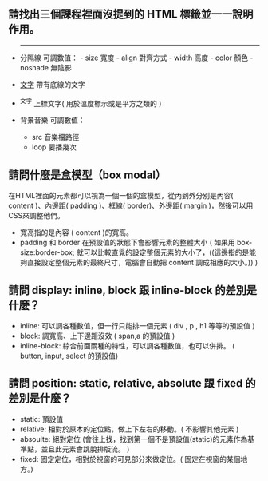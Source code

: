 ## 請找出三個課程裡面沒提到的 HTML 標籤並一一說明作用。
- <hr /> 分隔線
   可調數值：
   - size 寬度
   - align 對齊方式
   - width 高度
   - color 顏色
   - noshade 無陰影

- <u>文字</u> 帶有底線的文字
- <sup>文字</sup> 上標文字( 用於溫度標示或是平方之類的 )
- <bgsound /> 背景音樂
  可調數值：
  - src 音樂檔路徑
  - loop 要播幾次 

## 請問什麼是盒模型（box modal）
 在HTML裡面的元素都可以視為一個一個的盒模型，從內到外分別是內容( content )、內邊距( padding )、框線( border)、外邊距( margin )，然後可以用CSS來調整他們。

 - 寬高指的是內容 ( content )的寬高。 
 - padding 和 border 在預設值的狀態下會影響元素的整體大小 ( 如果用 box-size:border-box; 就可以比較直覺的設定整個元素的大小了，((這邊指的是能夠直接設定整個元素的最終尺寸，電腦會自動把 content 調成相應的大小。)) )

## 請問 display: inline, block 跟 inline-block 的差別是什麼？
- inline: 可以調各種數值，但一行只能排一個元素 ( div , p , h1 等等的預設值 )
- block: 調寬高、上下邊距沒效 ( span,a 的預設值 )
- inline-block: 綜合前面兩種的特性，可以調各種數值，也可以併排。 ( button, input, select 的預設值)

## 請問 position: static, relative, absolute 跟 fixed 的差別是什麼？
- static: 預設值
- relative: 相對於原本的定位點，做上下左右的移動。( 不影響其他元素 ) 
- absoulte: 絕對定位 (會往上找，找到第一個不是預設值(static)的元素作為基準點，並且此元素會跳脫排版流。 )
- fixed: 固定定位，相對於視窗的可見部分來做定位。( 固定在視窗的某個地方。)
